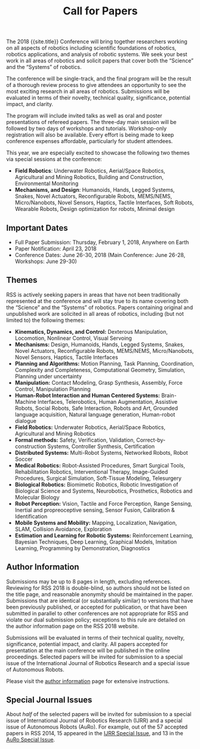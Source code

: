 ﻿---
layout: page
title: Call for Papers
description: Paper submission guidelines.
invisible: true
---
The 2018 {{site.title}} Conference will bring together researchers working on
all aspects of robotics including scientific foundations of robotics, robotics
applications, and analysis of robotic systems. We seek your best work in all
areas of robotics and solicit papers that cover both the “Science” and the
“Systems” of robotics.

The conference will be single-track, and the final program will be the result of
a thorough review process to give attendees an opportunity to see the most
exciting research in all areas of robotics. Submissions will be evaluated in
terms of their novelty, technical quality, significance, potential impact, and
clarity.

The program will include invited talks as well as oral and poster presentations
of refereed papers. The three-day main session will be followed by two days of
workshops and tutorials. Workshop-only registration will also be
available. Every effort is being made to keep conference expenses affordable,
particularly for student attendees.

This year, we are especially excited to showcase the following two themes via
special sessions at the conference:

* **Field Robotics**: Underwater Robotics, Aerial/Space Robotics, Agricultural and Mining Robotics, Building and Construction, Environmental Monitoring
* **Mechanisms, and Design**: Humanoids, Hands, Legged Systems, Snakes, Novel Actuators, Reconfigurable Robots, MEMS/NEMS, Micro/Nanobots, Novel Sensors, Haptics, Tactile Interfaces, Soft Robots, Wearable Robots, Design optimization for robots, Minimal design

## Important Dates

* Full Paper Submission: Thursday, February 1, 2018, Anywhere on Earth
* Paper Notification: April 23, 2018
* Conference Dates: June 26-30, 2018 (Main Conference: June 26-28, Workshops: June 29-30)

## Themes

RSS is actively seeking papers in areas that have not been traditionally represented at the conference and will stay true to its name covering both the “Science” and the “Systems” of robotics. Papers containing original and unpublished work are solicited in all areas of robotics, including (but not limited to) the following themes:

* **Kinematics, Dynamics, and Control:** Dexterous Manipulation, Locomotion, Nonlinear Control, Visual Servoing
* **Mechanisms:** Design, Humanoids, Hands, Legged Systems, Snakes, Novel Actuators, Reconfigurable Robots, MEMS/NEMS, Micro/Nanobots, Novel Sensors, Haptics, Tactile Interfaces
* **Planning and Algorithms:** Motion Planning, Task Planning, Coordination, Complexity and Completeness, Computational Geometry, Simulation, Planning under uncertainty
* **Manipulation:** Contact Modeling, Grasp Synthesis, Assembly, Force Control, Manipulation Planning
* **Human-Robot Interaction and Human Centered Systems:** Brain-Machine Interfaces, Telerobotics, Human Augmentation, Assistive Robots, Social Robots, Safe Interaction, Robots and Art,
Grounded language acquisition, Natural language generation, Human-robot dialogue
* **Field Robotics:** Underwater Robotics, Aerial/Space Robotics, Agricultural and Mining Robotics
* **Formal methods:** Safety, Verification, Validation, Correct-by-construction Systems, Controller Synthesis, Certification
* **Distributed Systems:** Multi-Robot Systems, Networked Robots, Robot Soccer
* **Medical Robotics:** Robot-Assisted Procedures, Smart Surgical Tools, Rehabilitation Robotics, Interventional Therapy, Image-Guided Procedures, Surgical Simulation, Soft-Tissue Modeling, Telesurgery
* **Biological Robotics:** Biomimetic Robotics, Robotic Investigation of Biological Science and Systems, Neurobotics, Prosthetics, Robotics and Molecular Biology
* **Robot Perception:** Vision, Tactile and Force Perception, Range Sensing, Inertial and propreoceptive sensing, Sensor Fusion, Calibration & Identification
* **Mobile Systems and Mobility:** Mapping, Localization, Navigation, SLAM, Collision Avoidance, Exploration
* **Estimation and Learning for Robotic Systems:** Reinforcement Learning, Bayesian Techniques, Deep Learning, Graphical Models, Imitation Learning, Programming by Demonstration, Diagnostics

## Author Information

Submissions may be up to 8 pages in length, excluding references. Reviewing for
RSS 2018 is double-blind, so authors should not be listed on the title page, and
reasonable anonymity should be maintained in the paper. Submissions that are
identical (or substantially similar) to versions that have been previously
published, or accepted for publication, or that have been submitted in parallel
to other conferences are not appropriate for RSS and violate our dual submission
policy; exceptions to this rule are detailed on the author information page on
the RSS 2018 website.

Submissions will be evaluated in terms of their technical quality, novelty,
significance, potential impact, and clarity. All papers accepted for
presentation at the main conference will be published in the online
proceedings. Selected papers will be invited for submission to a special issue
of the International Journal of Robotics Research and a special issue of
Autonomous Robots.

Please visit the [author information]({{site.baseurl}}/information/authorinfo/) page for extensive instructions.

## Special Journal Issues

About _half_ of the selected papers will be invited for submission to a special issue of International Journal of Robotics Research (IJRR) and a special issue of Autonomous Robots (AuRo). For example, out of the 57 accepted papers in RSS 2014, 15 appeared in the [IJRR Special Issue](http://ijr.sagepub.com/content/35/1-3.toc), and 13 in the [AuRo Special Issue](http://link.springer.com/journal/10514/39/3/page/1).
